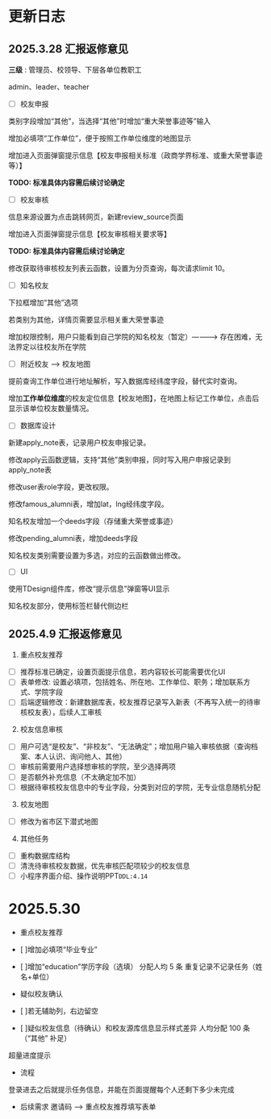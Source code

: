# 更新日志

## 2025.3.28 汇报返修意见

**三级** : 管理员、校领导、下层各单位教职工

admin、leader、teacher

- [ ] 校友申报

类别字段增加“其他”，当选择“其他”时增加“重大荣誉事迹等”输入

增加必填项“工作单位”，便于按照工作单位维度的地图显示

增加进入页面弹窗提示信息【校友申报相关标准（政商学界标准、或重大荣誉事迹等）】 

**TODO: 标准具体内容需后续讨论确定**

- [ ] 校友审核

信息来源设置为点击跳转网页，新建review_source页面

增加进入页面弹窗提示信息【校友审核相关要求等】 

**TODO: 标准具体内容需后续讨论确定**

修改获取待审核校友列表云函数，设置为分页查询，每次请求limit 10。

- [ ] 知名校友

下拉框增加“其他”选项

若类别为其他，详情页需要显示相关重大荣誉事迹

增加权限控制，用户只能看到自己学院的知名校友（暂定）————> 存在困难，无法界定以往校友所在学院

- [ ] 附近校友 ——> 校友地图

提前查询工作单位进行地址解析，写入数据库经纬度字段，替代实时查询。

增加**工作单位维度**的校友定位信息【校友地图】，在地图上标记工作单位，点击后显示该单位校友数量情况。

- [ ] 数据库设计

新建apply_note表，记录用户校友申报记录。

修改apply云函数逻辑，支持“其他”类别申报，同时写入用户申报记录到apply_note表

修改user表role字段，更改权限。

修改famous_alumni表，增加lat，lng经纬度字段。

知名校友增加一个deeds字段（存储重大荣誉或事迹）

修改pending_alumni表，增加deeds字段

知名校友类别需要设置为多选，对应的云函数做出修改。

- [ ] UI

使用TDesign组件库，修改“提示信息”弹窗等UI显示

知名校友部分，使用标签栏替代侧边栏

## 2025.4.9 汇报返修意见
1. 重点校友推荐
- [ ] 推荐标准已确定，设置页面提示信息，若内容较长可能需要优化UI
- [ ] 表单修改: 设置必填项，包括姓名、所在地、工作单位、职务；增加联系方式、学院字段
- [ ] 后端逻辑修改：新建数据库表，校友推荐记录写入新表（不再写入统一的待审核校友表），后续人工审核
2. 校友信息审核
- [ ] 用户可选“是校友”、“非校友”、“无法确定”；增加用户输入审核依据（查询档案、本人认识、询问他人、其他）
- [ ] 审核前需要用户选择想审核的学院，至少选择两项
- [ ] 是否额外补充信息（不太确定加不加）
- [ ] 根据待审核校友信息中的专业字段，分类到对应的学院，无专业信息随机分配
3. 校友地图
- [ ] 修改为省市区下潜式地图
4. 其他任务
- [ ] 重构数据库结构
- [ ] 清洗待审核校友数据，优先审核匹配项较少的校友信息
- [ ] 小程序界面介绍、操作说明PPT`DDL:4.14` 

# 2025.5.30

- 重点校友推荐

- [ ]增加必填项“毕业专业” 
- [ ]增加“education”学历字段（选填）
分配人均 5 条
重复记录不记录任务（姓名+单位）

- 疑似校友确认

- [ ]若无辅助列，右边留空
- [ ]疑似校友信息（待确认）和校友源库信息显示样式差异
人均分配 100 条（“其他” 补足）

超量进度提示

- 流程

登录进去之后就提示任务信息，并能在页面提醒每个人还剩下多少未完成

- 后续需求
邀请码 ——> 重点校友推荐填写表单
